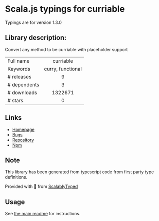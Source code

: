 
# Scala.js typings for curriable

Typings are for version 1.3.0

## Library description:
Convert any method to be curriable with placeholder support

|                    |                 |
| ------------------ | :-------------: |
| Full name          | curriable |
| Keywords           | curry, functional |
| # releases         | 9 |
| # dependents       | 3 |
| # downloads        | 1322671 |
| # stars            | 0 |

## Links
- [Homepage](https://github.com/planttheidea/curriable#readme)
- [Bugs](https://github.com/planttheidea/curriable/issues)
- [Repository](https://github.com/planttheidea/curriable)
- [Npm](https://www.npmjs.com/package/curriable)
    


## Note
This library has been generated from typescript code from first party type definitions.

Provided with :purple_heart: from [ScalablyTyped](https://github.com/oyvindberg/ScalablyTyped)

## Usage
See [the main readme](../../readme.md) for instructions.


